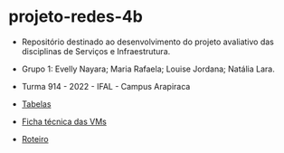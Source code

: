 # projeto-redes-4b

* Repositório destinado ao desenvolvimento do projeto avaliativo das disciplinas de Serviços e Infraestrutura.
* Grupo 1: Evelly Nayara; Maria Rafaela; Louise Jordana; Natália Lara.
* Turma 914 - 2022 - IFAL - Campus Arapiraca 


* [Tabelas](https://github.com/MariaRafaela1/projeto-redes-4b/blob/main/Tabelas.md)
* [Ficha técnica das VMs](https://github.com/MariaRafaela1/projeto-redes-4b/blob/main/Ficha%20t%C3%A9cnica%20das%20VMs.md)
* [Roteiro](https://github.com/MariaRafaela1/projeto-redes-4b/blob/main/Roteiro.md)
